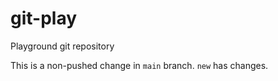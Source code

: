 # git-play
Playground git repository

This is a non-pushed change in `main` branch. `new` has changes.